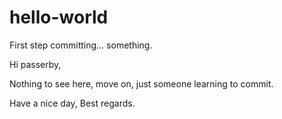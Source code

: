 # hello-world
First step committing... something.

Hi passerby,

Nothing to see here, move on, just someone learning to commit.

Have a nice day,
Best regards.
